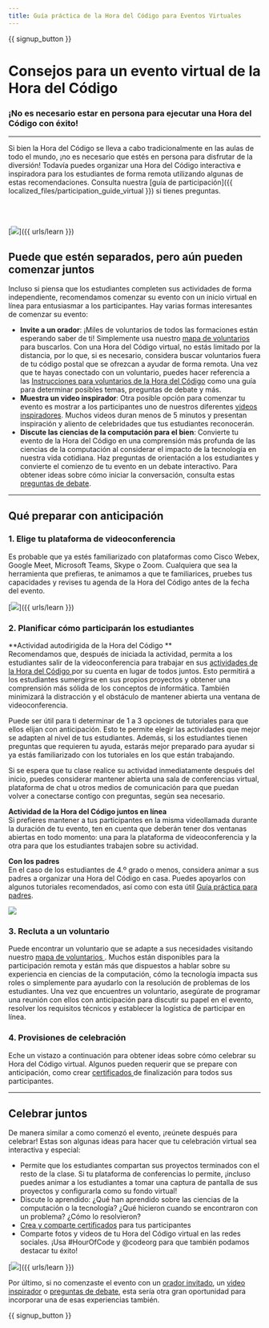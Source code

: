 ```yaml
---
title: Guía práctica de la Hora del Código para Eventos Virtuales
---
```


{{ signup_button }}

# Consejos para un evento virtual de la Hora del Código

### ¡No es necesario estar en persona para ejecutar una Hora del Código con éxito!

***

Si bien la Hora del Código se lleva a cabo tradicionalmente en las aulas de todo el mundo, ¡no es necesario que estés en persona para disfrutar de la diversión! Todavía puedes organizar una Hora del Código interactiva e inspiradora para los estudiantes de forma remota utilizando algunas de estas recomendaciones.  Consulta nuestra [guía de participación]({{ localized_files/participation_guide_virtual }}) si tienes preguntas.

<br><br>

[<img src="/images/fit-600/Marketing/pexels-andrea-piacquadio-3762940.jpg
" />]({{ urls/learn }})

## Puede que estén separados, pero aún pueden comenzar juntos
Incluso si piensa que los estudiantes completen sus actividades de forma independiente, recomendamos comenzar su evento con un inicio virtual en línea para entusiasmar a los participantes. Hay varias formas interesantes de comenzar su evento: 

<ul>
<li><b>Invite a un orador</b>: ¡Miles de voluntarios de todos las formaciones están esperando saber de ti! Simplemente usa nuestro <a href="https://code.org/volunteer/local">mapa de voluntarios</a> para buscarlos. Con una Hora del Código virtual, no estás limitado por la distancia, por lo que, si es necesario, considera buscar voluntarios fuera de tu código postal que se ofrezcan a ayudar de forma remota. Una vez que te hayas conectado con un voluntario, puedes hacer referencia a las <a href="http://hourofcode.com/us/how-to/volunteers">Instrucciones para voluntarios de la Hora del Código</a> como una guía para determinar posibles temas, preguntas de debate y más.</li> 
<li><b>Muestra un video inspirador</b>: Otra posible opción para comenzar tu evento es mostrar a los participantes uno de nuestros diferentes <a href="http://hourofcode.com/us/promote/resources#videos">videos inspiradores</a>. Muchos videos duran menos de 5 minutos y presentan inspiración y aliento de celebridades que tus estudiantes reconocerán.</li> 
<li><b>Discute las ciencias de la computación para el bien</b>: Convierte tu evento de la Hora del Código en una comprensión más profunda de las ciencias de la computación al considerar el impacto de la tecnología en nuestra vida cotidiana. Haz preguntas de orientación a los estudiantes y convierte el comienzo de tu evento en un debate interactivo. Para obtener ideas sobre cómo iniciar la conversación, consulta estas <a href="https://code.org/csforgood#prompts">preguntas de debate</a>.</li>
</ul>

---

## Qué preparar con anticipación

### 1. Elige tu plataforma de videoconferencia
Es probable que ya estés familiarizado con plataformas como Cisco Webex, Google Meet, Microsoft Teams, Skype o Zoom. Cualquiera que sea la herramienta que prefieras, te animamos a que te familiarices, pruebes tus capacidades y revises tu agenda de la Hora del Código antes de la fecha del evento.

[<img src="/images/fit-600/Marketing/photo-of-boy-video-calling-with-a-woman-4145197.jpg" />]({{ urls/learn }})

### 2. Planificar cómo participarán los estudiantes
**Actividad autodirigida de la Hora del Código ** <br> Recomendamos que, después de iniciada la actividad, permita a los estudiantes salir de la videoconferencia para trabajar en sus <a href="https://hourofcode.com/us/learn"> actividades de la Hora del Código </a> por su cuenta en lugar de todos juntos. Esto permitirá a los estudiantes sumergirse en sus propios proyectos y obtener una comprensión más sólida de los conceptos de informática. También minimizará la distracción y el obstáculo de mantener abierta una ventana de videoconferencia.

Puede ser útil para ti determinar de 1 a 3 opciones de tutoriales para que ellos elijan con anticipación. Esto te permite elegir las actividades que mejor se adapten al nivel de tus estudiantes. Además, si los estudiantes tienen preguntas que requieren tu ayuda, estarás mejor preparado para ayudar si ya estás familiarizado con los tutoriales en los que están trabajando.

Si se espera que tu clase realice su actividad inmediatamente después del inicio, puedes considerar mantener abierta una sala de conferencias virtual, plataforma de chat u otros medios de comunicación para que puedan volver a conectarse contigo con preguntas, según sea necesario.

**Actividad de la Hora del Código juntos en línea** <br> Si prefieres mantener a tus participantes en la misma videollamada durante la duración de tu evento, ten en cuenta que deberán tener dos ventanas abiertas en todo momento: una para la plataforma de videoconferencia y la otra para que los estudiantes trabajen sobre su actividad.

**Con los padres** <br> En el caso de los estudiantes de 4.º grado o menos, considera animar a sus padres a organizar una Hora del Código en casa. Puedes apoyarlos con algunos tutoriales recomendados, así como con esta útil <a href="https://hourofcode.com/us/how-to/parents">Guía práctica para padres</a>.

[<img src="/images/fit-600/Marketing//happy-father-and-child-browsing-laptop-in-bedroom-4545778.jpg" />](https://hourofcode.com/us/how-to/parents)

### 3. Recluta a un voluntario
Puede encontrar un voluntario que se adapte a sus necesidades visitando nuestro <a href="https://code.org/volunteer/local"> mapa de voluntarios </a>. Muchos están disponibles para la participación remota y están más que dispuestos a hablar sobre su experiencia en ciencias de la computación, cómo la tecnología impacta sus roles o simplemente para ayudarlo con la resolución de problemas de los estudiantes. Una vez que encuentres un voluntario, asegúrate de programar una reunión con ellos con anticipación para discutir su papel en el evento, resolver los requisitos técnicos y establecer la logística de participar en línea.

### 4. Provisiones de celebración
Eche un vistazo a continuación para obtener ideas sobre cómo celebrar su Hora del Código virtual. Algunos pueden requerir que se prepare con anticipación, como crear <a href="https://code.org/certificates"> certificados </a> de finalización para todos sus participantes.

---

## Celebrar juntos

De manera similar a como comenzó el evento, ¡reúnete después para celebrar! Estas son algunas ideas para hacer que tu celebración virtual sea interactiva y especial:

- Permite que los estudiantes compartan sus proyectos terminados con el resto de la clase. Si tu plataforma de conferencias lo permite, ¡incluso puedes animar a los estudiantes a tomar una captura de pantalla de sus proyectos y configurarla como su fondo virtual!
- Discute lo aprendido: ¿Qué han aprendido sobre las ciencias de la computación o la tecnología? ¿Qué hicieron cuando se encontraron con un problema? ¿Cómo lo resolvieron?
- <a href="https://code.org/certificates">Crea y comparte certificados</a> para tus participantes
- Comparte fotos y videos de tu Hora del Código virtual en las redes sociales. ¡Usa #HourOfCode y @codeorg para que también podamos destacar tu éxito!

[<img src="/images/fit-600/Marketing/g8TUlHzF.jpeg" />]({{ urls/learn }})

Por último, si no comenzaste el evento con un <a href="https://code.org/volunteer/local">orador invitado</a>, un <a href="https://hourofcode.com/us/promote/resources#">video inspirador</a> o <a href="https://code.org/csforgood#prompts">preguntas de debate</a>, esta sería otra gran oportunidad para incorporar una de esas experiencias también.

{{ signup_button }}
